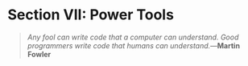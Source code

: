# Section VII: Power Tools

> *Any fool can write code that a computer can understand. Good programmers write code that humans can understand.*—**Martin Fowler**

